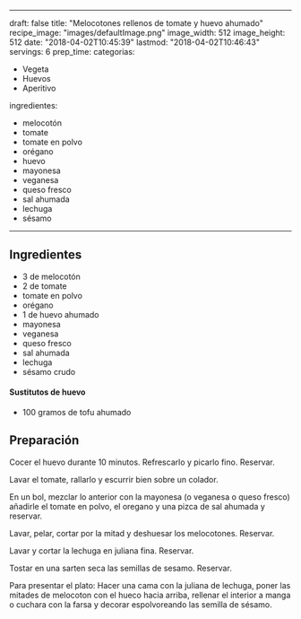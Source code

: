 
---
draft: false
title: "Melocotones rellenos de tomate y huevo ahumado"
recipe_image: "images/defaultImage.png"
image_width: 512
image_height: 512
date: "2018-04-02T10:45:39"
lastmod: "2018-04-02T10:46:43"
servings: 6
prep_time: 
categorias:
  - Vegeta
  - Huevos
  - Aperitivo

ingredientes:
  - melocotón
  - tomate
  - tomate en polvo
  - orégano
  - huevo
  - mayonesa
  - veganesa
  - queso fresco
  - sal ahumada
  - lechuga
  - sésamo
---

## Ingredientes
- 3  de melocotón
- 2  de tomate
- tomate en polvo
- orégano
- 1  de huevo ahumado
- mayonesa
- veganesa
- queso fresco
- sal ahumada
- lechuga
- sésamo crudo
#### Sustitutos de huevo
- 100 gramos de tofu ahumado

## Preparación
Cocer el huevo durante 10 minutos. Refrescarlo y picarlo fino. Reservar.

Lavar el tomate, rallarlo y escurrir bien sobre un colador.

En un bol, mezclar lo anterior con la mayonesa (o veganesa o queso fresco) añadirle el tomate en polvo, el oregano y una pizca de sal ahumada y reservar.

Lavar, pelar, cortar por la mitad y deshuesar los melocotones. Reservar.

Lavar y cortar la lechuga en juliana fina. Reservar.

Tostar en una sarten seca las semillas de sesamo. Reservar.

Para presentar el plato: Hacer una cama con la juliana de lechuga, poner las mitades de melocoton con el hueco hacia arriba, rellenar el interior a manga o cuchara con la farsa y decorar espolvoreando las semilla de sésamo.


